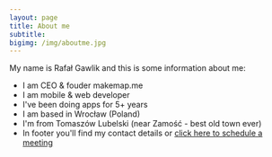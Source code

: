 ```yaml
---
layout: page
title: About me
subtitle:
bigimg: /img/aboutme.jpg
---
```


My name is Rafał Gawlik and this is some information about me:

 - I am CEO & fouder makemap.me
 - I am mobile & web developer
 - I've been doing apps for 5+ years
 - I am based in Wrocław (Poland)
 - I'm from Tomaszów Lubelski (near Zamość - best old town ever)
 - In footer you'll find my contact details or [click here to schedule a meeting](http://calendly.com/rafalgawlik)

